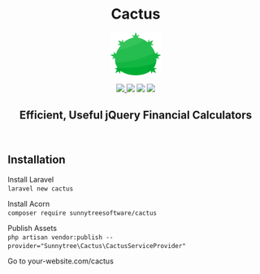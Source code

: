 <h1 align="center">Cactus</h1>
<p align="center"><img src="./publishable/assets/images/cactus-logo.svg" width="100"></p>
<p align="center"><a href="https://travis-ci.com/sunnytreesoftware/cactus"><img src="https://travis-ci.com/sunnytreesoftware/cactus.svg?branch=master"</a>
<a href="https://packagist.org/packages/sunnytreesoftware/cactus"><img src="https://poser.pugx.org/sunnytreesoftware/cactus/d/total.svg"></a>
<a href="https://packagist.org/packages/sunnytreesoftware/cactus"><img src="https://poser.pugx.org/sunnytreesoftware/cactus/v/stable"></a>
<a href="https://opensource.org/licenses/MIT"><img src="https://img.shields.io/badge/License-MIT-yellow.svg"></a></p>

<h2 align="center">Efficient, Useful jQuery Financial Calculators </h2>
<br>

## Installation  
Install Laravel  
`
laravel new cactus
`  

Install Acorn  
`
composer require sunnytreesoftware/cactus
`  

Publish Assets  
`
php artisan vendor:publish --provider="Sunnytree\Cactus\CactusServiceProvider"
`

Go to your-website.com/cactus

